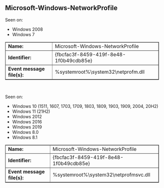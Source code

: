## Microsoft-Windows-NetworkProfile

Seen on:
* Windows 2008
* Windows 7

<table border="1" class="docutils">
  <tbody>
    <tr>
      <td><b>Name:</b></td>
      <td>Microsoft-Windows-NetworkProfile</td>
    </tr>
    <tr>
      <td><b>Identifier:</b></td>
      <td>{fbcfac3f-8459-419f-8e48-1f0b49cdb85e}</td>
    </tr>
    <tr>
      <td><b>Event message file(s):</b></td>
      <td>%systemroot%\system32\netprofm.dll</td>
    </tr>
  </tbody>
</table>

&nbsp;

Seen on:
* Windows 10 (1511, 1607, 1703, 1709, 1803, 1809, 1903, 1909, 2004, 20H2)
* Windows 11 (21H2)
* Windows 2012
* Windows 2016
* Windows 2019
* Windows 8.0
* Windows 8.1

<table border="1" class="docutils">
  <tbody>
    <tr>
      <td><b>Name:</b></td>
      <td>Microsoft-Windows-NetworkProfile</td>
    </tr>
    <tr>
      <td><b>Identifier:</b></td>
      <td>{fbcfac3f-8459-419f-8e48-1f0b49cdb85e}</td>
    </tr>
    <tr>
      <td><b>Event message file(s):</b></td>
      <td>%systemroot%\system32\netprofmsvc.dll</td>
    </tr>
  </tbody>
</table>

&nbsp;

